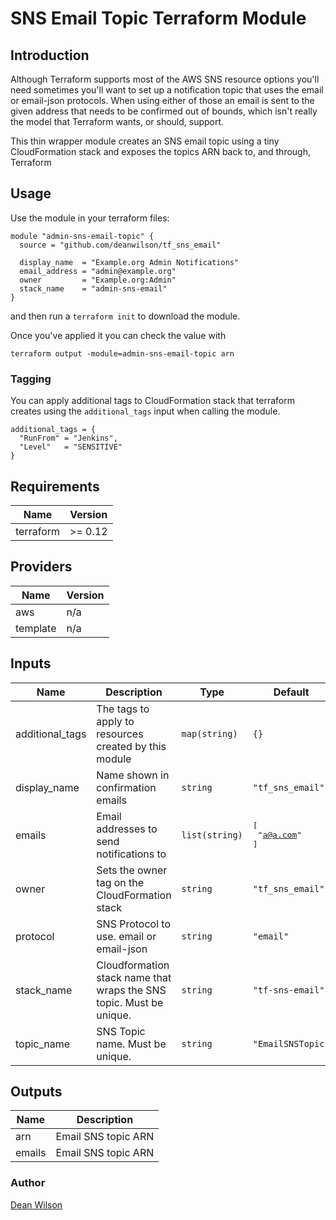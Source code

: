 # SNS Email Topic Terraform Module #

## Introduction

Although Terraform supports most of the AWS SNS resource options you'll need
sometimes you'll want to set up a notification topic that uses the email or
email-json protocols. When using either of those an email is sent to the given
address that needs to be confirmed out of bounds, which isn't really the model
that Terraform wants, or should, support.

This thin wrapper module creates an SNS email topic using a tiny CloudFormation
stack and exposes the topics ARN back to, and through, Terraform

## Usage

Use the module in your terraform files:

    module "admin-sns-email-topic" {
      source = "github.com/deanwilson/tf_sns_email"

      display_name  = "Example.org Admin Notifications"
      email_address = "admin@example.org"
      owner         = "Example.org:Admin"
      stack_name    = "admin-sns-email"
    }

and then run a `terraform init` to download the module.

Once you've applied it you can check the value with

    terraform output -module=admin-sns-email-topic arn

### Tagging

You can apply additional tags to CloudFormation stack that terraform
creates using the `additional_tags` input when calling the module.

    additional_tags = {
      "RunFrom" = "Jenkins",
      "Level"   = "SENSITIVE"
    }

<!-- BEGINNING OF PRE-COMMIT-TERRAFORM DOCS HOOK -->
## Requirements

| Name | Version |
|------|---------|
| terraform | >= 0.12 |

## Providers

| Name | Version |
|------|---------|
| aws | n/a |
| template | n/a |

## Inputs

| Name | Description | Type | Default | Required |
|------|-------------|------|---------|:--------:|
| additional\_tags | The tags to apply to resources created by this module | `map(string)` | `{}` | no |
| display\_name | Name shown in confirmation emails | `string` | `"tf_sns_email"` | no |
| emails | Email addresses to send notifications to | `list(string)` | <pre>[<br>  "a@a.com"<br>]</pre> | no |
| owner | Sets the owner tag on the CloudFormation stack | `string` | `"tf_sns_email"` | no |
| protocol | SNS Protocol to use. email or email-json | `string` | `"email"` | no |
| stack\_name | Cloudformation stack name that wraps the SNS topic. Must be unique. | `string` | `"tf-sns-email"` | no |
| topic\_name | SNS Topic name. Must be unique. | `string` | `"EmailSNSTopic"` | no |

## Outputs

| Name | Description |
|------|-------------|
| arn | Email SNS topic ARN |
| emails | Email SNS topic ARN |

<!-- END OF PRE-COMMIT-TERRAFORM DOCS HOOK -->

### Author

  [Dean Wilson](https://www.unixdaemon.net)
